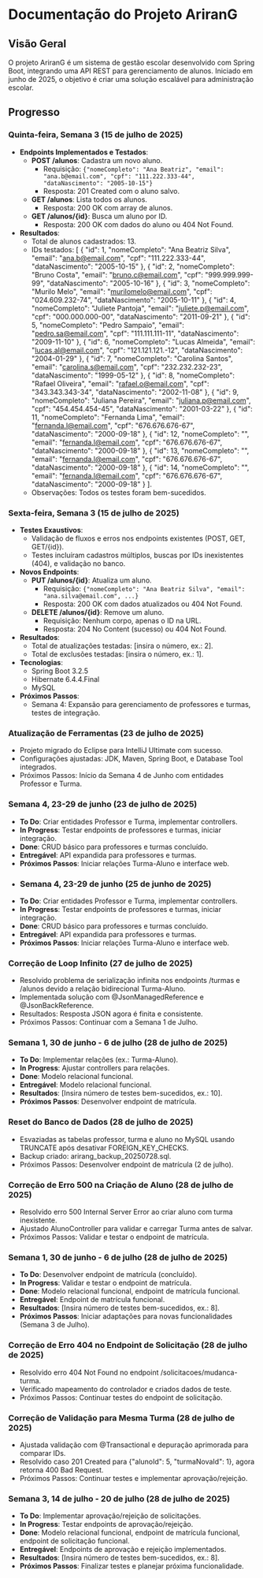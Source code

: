 # Documentação do Projeto AriranG

## Visão Geral
O projeto AriranG é um sistema de gestão escolar desenvolvido com Spring Boot, integrando uma API REST para gerenciamento de alunos. Iniciado em junho de 2025, o objetivo é criar uma solução escalável para administração escolar.

## Progresso

### Quinta-feira, Semana 3 (15 de julho de 2025)
- **Endpoints Implementados e Testados**:
  - **POST /alunos**: Cadastra um novo aluno.
    - Requisição: `{"nomeCompleto": "Ana Beatriz", "email": "ana.b@email.com", "cpf": "111.222.333-44", "dataNascimento": "2005-10-15"}`
    - Resposta: 201 Created com o aluno salvo.
  - **GET /alunos**: Lista todos os alunos.
    - Resposta: 200 OK com array de alunos.
  - **GET /alunos/{id}**: Busca um aluno por ID.
    - Resposta: 200 OK com dados do aluno ou 404 Not Found.
- **Resultados**:
  - Total de alunos cadastrados: 13.
  - IDs testados: [
    {
        "id": 1,
        "nomeCompleto": "Ana Beatriz Silva",
        "email": "ana.b@email.com",
        "cpf": "111.222.333-44",
        "dataNascimento": "2005-10-15"
    },
    {
        "id": 2,
        "nomeCompleto": "Bruno Costa",
        "email": "bruno.c@email.com",
        "cpf": "999.999.999-99",
        "dataNascimento": "2005-10-16"
    },
    {
        "id": 3,
        "nomeCompleto": "Murilo Melo",
        "email": "murilomelo@email.com",
        "cpf": "024.609.232-74",
        "dataNascimento": "2005-10-11"
    },
    {
        "id": 4,
        "nomeCompleto": "Juliete Pantoja",
        "email": "juliete.p@email.com",
        "cpf": "000.000.000-00",
        "dataNascimento": "2011-09-21"
    },
    {
        "id": 5,
        "nomeCompleto": "Pedro Sampaio",
        "email": "pedro.sa@email.com",
        "cpf": "111.111.111-11",
        "dataNascimento": "2009-11-10"
    },
    {
        "id": 6,
        "nomeCompleto": "Lucas Almeida",
        "email": "lucas.al@email.com",
        "cpf": "121.121.121.-12",
        "dataNascimento": "2004-01-29"
    },
    {
        "id": 7,
        "nomeCompleto": "Carolina Santos",
        "email": "carolina.s@email.com",
        "cpf": "232.232.232-23",
        "dataNascimento": "1999-05-12"
    },
    {
        "id": 8,
        "nomeCompleto": "Rafael Oliveira",
        "email": "rafael.o@email.com",
        "cpf": "343.343.343-34",
        "dataNascimento": "2002-11-08"
    },
    {
        "id": 9,
        "nomeCompleto": "Juliana Pereira",
        "email": "juliana.p@email.com",
        "cpf": "454.454.454-45",
        "dataNascimento": "2001-03-22"
    },
    {
        "id": 11,
        "nomeCompleto": "Fernanda Lima",
        "email": "fernanda.l@email.com",
        "cpf": "676.676.676-67",
        "dataNascimento": "2000-09-18"
    },
    {
        "id": 12,
        "nomeCompleto": "",
        "email": "fernanda.l@email.com",
        "cpf": "676.676.676-67",
        "dataNascimento": "2000-09-18"
    },
    {
        "id": 13,
        "nomeCompleto": "",
        "email": "fernanda.l@email.com",
        "cpf": "676.676.676-67",
        "dataNascimento": "2000-09-18"
    },
    {
        "id": 14,
        "nomeCompleto": "",
        "email": "fernanda.l@email.com",
        "cpf": "676.676.676-67",
        "dataNascimento": "2000-09-18"
    }
].
  - Observações: Todos os testes foram bem-sucedidos.

### Sexta-feira, Semana 3 (15 de julho de 2025)
- **Testes Exaustivos**:
  - Validação de fluxos e erros nos endpoints existentes (POST, GET, GET/{id}).
  - Testes incluíram cadastros múltiplos, buscas por IDs inexistentes (404), e validação no banco.
- **Novos Endpoints**:
  - **PUT /alunos/{id}**: Atualiza um aluno.
    - Requisição: `{"nomeCompleto": "Ana Beatriz Silva", "email": "ana.silva@email.com", ...}`
    - Resposta: 200 OK com dados atualizados ou 404 Not Found.
  - **DELETE /alunos/{id}**: Remove um aluno.
    - Requisição: Nenhum corpo, apenas o ID na URL.
    - Resposta: 204 No Content (sucesso) ou 404 Not Found.
- **Resultados**:
  - Total de atualizações testadas: [insira o número, ex.: 2].
  - Total de exclusões testadas: [insira o número, ex.: 1].
- **Tecnologias**:
  - Spring Boot 3.2.5
  - Hibernate 6.4.4.Final
  - MySQL
- **Próximos Passos**:
  - Semana 4: Expansão para gerenciamento de professores e turmas, testes de integração.
### Atualização de Ferramentas (23 de julho de 2025)
- Projeto migrado do Eclipse para IntelliJ Ultimate com sucesso.
- Configurações ajustadas: JDK, Maven, Spring Boot, e Database Tool integrados.
- Próximos Passos: Início da Semana 4 de Junho com entidades Professor e Turma.
### Semana 4, 23-29 de junho (23 de julho de 2025)
- **To Do**: Criar entidades Professor e Turma, implementar controllers.
- **In Progress**: Testar endpoints de professores e turmas, iniciar integração.
- **Done**: CRUD básico para professores e turmas concluído.
- **Entregável**: API expandida para professores e turmas.
- **Próximos Passos**: Iniciar relações Turma-Aluno e interface web.
- ### Semana 4, 23-29 de junho (25 de junho de 2025)
- **To Do**: Criar entidades Professor e Turma, implementar controllers.
- **In Progress**: Testar endpoints de professores e turmas, iniciar integração.
- **Done**: CRUD básico para professores e turmas concluído.
- **Entregável**: API expandida para professores e turmas.
- **Próximos Passos**: Iniciar relações Turma-Aluno e interface web.
### Correção de Loop Infinito (27 de julho de 2025)
- Resolvido problema de serialização infinita nos endpoints /turmas e /alunos devido a relação bidirecional Turma-Aluno.
- Implementada solução com @JsonManagedReference e @JsonBackReference.
- Resultados: Resposta JSON agora é finita e consistente.
- Próximos Passos: Continuar com a Semana 1 de Julho.
### Semana 1, 30 de junho - 6 de julho (28 de julho de 2025)
- **To Do**: Implementar relações (ex.: Turma-Aluno).
- **In Progress**: Ajustar controllers para relações.
- **Done**: Modelo relacional funcional.
- **Entregável**: Modelo relacional funcional.
- **Resultados**: [Insira número de testes bem-sucedidos, ex.: 10].
- **Próximos Passos**: Desenvolver endpoint de matrícula.
### Reset do Banco de Dados (28 de julho de 2025)
- Esvaziadas as tabelas professor, turma e aluno no MySQL usando TRUNCATE após desativar FOREIGN_KEY_CHECKS.
- Backup criado: arirang_backup_20250728.sql.
- Próximos Passos: Desenvolver endpoint de matrícula (2 de julho).
### Correção de Erro 500 na Criação de Aluno (28 de julho de 2025)
- Resolvido erro 500 Internal Server Error ao criar aluno com turma inexistente.
- Ajustado AlunoController para validar e carregar Turma antes de salvar.
- Próximos Passos: Validar e testar o endpoint de matrícula.
### Semana 1, 30 de junho - 6 de julho (28 de julho de 2025)
- **To Do**: Desenvolver endpoint de matrícula (concluído).
- **In Progress**: Validar e testar o endpoint de matrícula.
- **Done**: Modelo relacional funcional, endpoint de matrícula funcional.
- **Entregável**: Endpoint de matrícula funcional.
- **Resultados**: [Insira número de testes bem-sucedidos, ex.: 8].
- **Próximos Passos**: Iniciar adaptações para novas funcionalidades (Semana 3 de Julho).
### Correção de Erro 404 no Endpoint de Solicitação (28 de julho de 2025)
- Resolvido erro 404 Not Found no endpoint /solicitacoes/mudanca-turma.
- Verificado mapeamento do controlador e criados dados de teste.
- Próximos Passos: Continuar testes do endpoint de solicitação.
### Correção de Validação para Mesma Turma (28 de julho de 2025)
- Ajustada validação com @Transactional e depuração aprimorada para comparar IDs.
- Resolvido caso 201 Created para {"alunoId": 5, "turmaNovaId": 1}, agora retorna 400 Bad Request.
- Próximos Passos: Continuar testes e implementar aprovação/rejeição.
### Semana 3, 14 de julho - 20 de julho (28 de julho de 2025)
- **To Do**: Implementar aprovação/rejeição de solicitações.
- **In Progress**: Testar endpoints de aprovação/rejeição.
- **Done**: Modelo relacional funcional, endpoint de matrícula funcional, endpoint de solicitação funcional.
- **Entregável**: Endpoints de aprovação e rejeição implementados.
- **Resultados**: [Insira número de testes bem-sucedidos, ex.: 8].
- **Próximos Passos**: Finalizar testes e planejar próxima funcionalidade.
